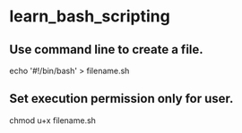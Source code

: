 # learn_bash_scripting

## Use command line to create a file.
echo '#!/bin/bash' > filename.sh

## Set execution permission only for user. 
chmod u+x filename.sh

